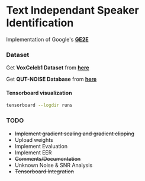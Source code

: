 # Text Independant Speaker Identification
Implementation of Google's [__GE2E__](https://arxiv.org/pdf/1710.10467.pdf) 

### Dataset
Get __VoxCeleb1 Dataset__ from [__here__](http://www.robots.ox.ac.uk/~vgg/data/voxceleb/vox1.html)

Get __QUT-NOISE Database__ from [__here__](https://research.qut.edu.au/saivt/databases/qut-noise-databases-and-protocols/)

#### Tensorboard visualization
```bash
tensorboard --logdir runs
```
### TODO
* ~~Implement gradient scaling and gradient clipping~~
* Upload weights
* Implement Evaluation
* Implement EER
* ~~Comments/Documentation~~
* Unknown Noise & SNR Analysis
* ~~Tensorboard Integration~~

